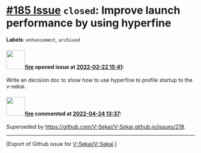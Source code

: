 # [\#185 Issue](https://github.com/V-Sekai/V-Sekai/issues/185) `closed`: Improve launch performance by using hyperfine
**Labels**: `enhancement`, `archived`


#### <img src="https://avatars.githubusercontent.com/u/32321?u=c2e06a3d2b49a467aa907e54aa259516440267cc&v=4" width="50">[fire](https://github.com/fire) opened issue at [2022-02-22 15:41](https://github.com/V-Sekai/V-Sekai/issues/185):

Write an decision doc to show how to use hyperfine to profile startup to the v-sekai.

#### <img src="https://avatars.githubusercontent.com/u/32321?u=c2e06a3d2b49a467aa907e54aa259516440267cc&v=4" width="50">[fire](https://github.com/fire) commented at [2022-04-24 13:37](https://github.com/V-Sekai/V-Sekai/issues/185#issuecomment-1107843816):

Superseded by https://github.com/V-Sekai/V-Sekai.github.io/issues/218.


-------------------------------------------------------------------------------



[Export of Github issue for [V-Sekai/V-Sekai](https://github.com/V-Sekai/V-Sekai).]
